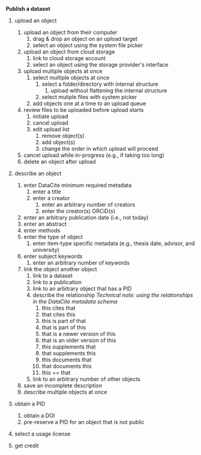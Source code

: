 **Publish a dataset**
1.	upload an object
	1.  upload an object from their computer
		1.	drag & drop an object on an upload target
		1.	select an object using the system file picker
	1.	upload an object from cloud storage
		1.	link to cloud storage account
		1.	select an object using the storage provider's interface
	1.  upload multiple objects at once
		1.	select multiple objects at once
			1.	select a folder/directory with internal structure
				1.	upload without flattening the internal structure
			1.	select muliple files with system picker
		1. add objects one at a time to an upload queue 
	1.	review files to be uploaded before upload starts
		1. initiate upload
		1. cancel upload
		1. edit upload list
			1. remove object(s)
			1. add object(s)
			1. change the order in which upload will proceed 
	1.	cancel upload while in-progress
		(e.g., if taking too long)
	1.	delete an object after upload

1.  describe an object
	1.  enter DataCite minimum required metadata
		1.  enter a title
		1.  enter a creator
			1.	enter an arbitrary number of creators
			1.	enter the creator(s) ORCiD(s)
	1.	enter an arbitrary publication date (i.e., not today)
	1.  enter an abstract
	1.  enter methods
	1.	enter the type of object
		1.	enter item-type specific metadata
			(e.g., thesis date, advisor, and university)
	1.	enter subject keywords
		1.	enter an arbitrary number of keywords
	1.	link the object another object
		1.	link to a dataset
		1.	link to a publication
		1.	link to an arbitrary object that has a PID
		1.	describe the relationship 
			*Technical note: using the relationships in the DataCite metadata schema*
			1.	this cites that
			1.	that cites this
			1.	this is part of that
			1.	that is part of this 
			1.	that is a newer version of this
			1.	that is an older version of this
			1.	this supplements that
			1.	that supplements this
			1.	this documents that
			1.	that documents this
			1.	this == that
		1.	link to an arbitrary number of other objects
	1. save an incomplete description
	1. describe multiple objects at once

1.	obtain a PID
	1. obtain a DOI
	1. pre-reserve a PID for an object that is not public
	
1.	select a usage license

1.	get credit
